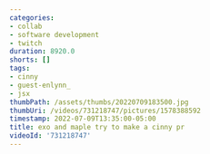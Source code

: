 ```yaml
---
categories:
- collab
- software development
- twitch
duration: 8920.0
shorts: []
tags:
- cinny
- guest-enlynn_
- jsx
thumbPath: /assets/thumbs/20220709183500.jpg
thumbUri: /videos/731218747/pictures/1578388592
timestamp: 2022-07-09T13:35:00-05:00
title: exo and maple try to make a cinny pr
videoId: '731218747'
---
```

